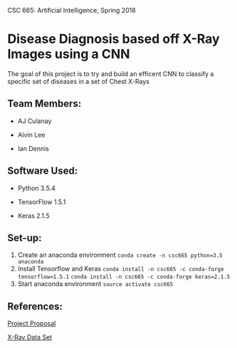CSC 665: Artificial Intelligence, Spring 2018

# Disease Diagnosis based off X-Ray Images using a CNN
The goal of this project is to try and build an efficent CNN to classify
a specific set of diseases in a set of Chest X-Rays


Team Members:
-------------
* AJ Culanay

* Alvin Lee

* Ian Dennis

Software Used:
--------------
* Python 3.5.4

* TensorFlow 1.5.1

* Keras 2.1.5

Set-up:
-------
1. Create an anaconda environment
   `conda create -n csc665 python=3.5 anaconda`
2. Install Tensorflow and Keras
   `conda install -n csc665 -c conda-forge tensorflow=1.5.1`
   `conda install -n csc665 -c conda-forge keras=2.1.5`
3. Start anaconda environment
   `source activate csc665`



References:
-----------
[Project Proposal](https://docs.google.com/document/d/1EWJ3piJZgkGDtJF6fgKP955061ncYxOuBo4LQatlCXk)

[X-Ray Data Set](https://www.kaggle.com/nih-chest-xrays/data)
